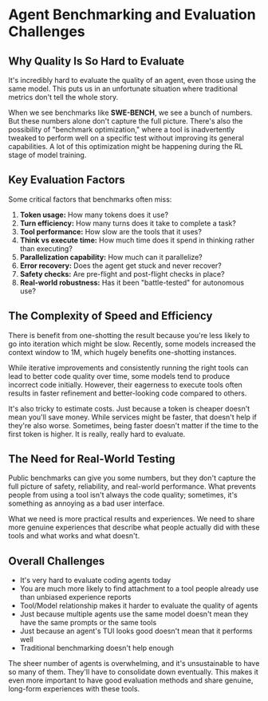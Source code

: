 # Agent Benchmarking and Evaluation Challenges

## Why Quality Is So Hard to Evaluate

It's incredibly hard to evaluate the quality of an agent, even those using the same model. This puts us in an unfortunate situation where traditional metrics don't tell the whole story.

When we see benchmarks like **SWE-BENCH**, we see a bunch of numbers. But these numbers alone don't capture the full picture. There's also the possibility of "benchmark optimization," where a tool is inadvertently tweaked to perform well on a specific test without improving its general capabilities. A lot of this optimization might be happening during the RL stage of model training.

## Key Evaluation Factors

Some critical factors that benchmarks often miss:

1. **Token usage:** How many tokens does it use?
2. **Turn efficiency:** How many turns does it take to complete a task?
3. **Tool performance:** How slow are the tools that it uses?
4. **Think vs execute time:** How much time does it spend in thinking rather than executing?
5. **Parallelization capability:** How much can it parallelize?
6. **Error recovery:** Does the agent get stuck and never recover?
7. **Safety checks:** Are pre-flight and post-flight checks in place?
8. **Real-world robustness:** Has it been "battle-tested" for autonomous use?

## The Complexity of Speed and Efficiency

There is benefit from one-shotting the result because you're less likely to go into iteration which might be slow. Recently, some models increased the context window to 1M, which hugely benefits one-shotting instances.

While iterative improvements and consistently running the right tools can lead to better code quality over time, some models tend to produce incorrect code initially. However, their eagerness to execute tools often results in faster refinement and better-looking code compared to others.

It's also tricky to estimate costs. Just because a token is cheaper doesn't mean you'll save money. While services might be faster, that doesn't help if they're also worse. Sometimes, being faster doesn't matter if the time to the first token is higher. It is really, really hard to evaluate.

## The Need for Real-World Testing

Public benchmarks can give you some numbers, but they don't capture the full picture of safety, reliability, and real-world performance. What prevents people from using a tool isn't always the code quality; sometimes, it's something as annoying as a bad user interface.

What we need is more practical results and experiences. We need to share more genuine experiences that describe what people actually did with these tools and what works and what doesn't.

## Overall Challenges

- It's very hard to evaluate coding agents today
- You are much more likely to find attachment to a tool people already use than unbiased experience reports
- Tool/Model relationship makes it harder to evaluate the quality of agents
- Just because multiple agents use the same model doesn't mean they have the same prompts or the same tools
- Just because an agent's TUI looks good doesn't mean that it performs well
- Traditional benchmarking doesn't help enough

The sheer number of agents is overwhelming, and it's unsustainable to have so many of them. They'll have to consolidate down eventually. This makes it even more important to have good evaluation methods and share genuine, long-form experiences with these tools.